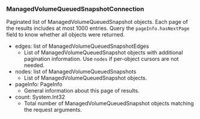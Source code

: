 ### ManagedVolumeQueuedSnapshotConnection
Paginated list of ManagedVolumeQueuedSnapshot objects. Each page of the results includes at most 1000 entries. Query the `pageInfo.hasNextPage` field to know whether all objects were returned.

- edges: list of ManagedVolumeQueuedSnapshotEdges
  - List of ManagedVolumeQueuedSnapshot objects with additional pagination information. Use `nodes` if per-object cursors are not needed.
- nodes: list of ManagedVolumeQueuedSnapshots
  - List of ManagedVolumeQueuedSnapshot objects.
- pageInfo: PageInfo
  - General information about this page of results.
- count: System.Int32
  - Total number of ManagedVolumeQueuedSnapshot objects matching the request arguments.
